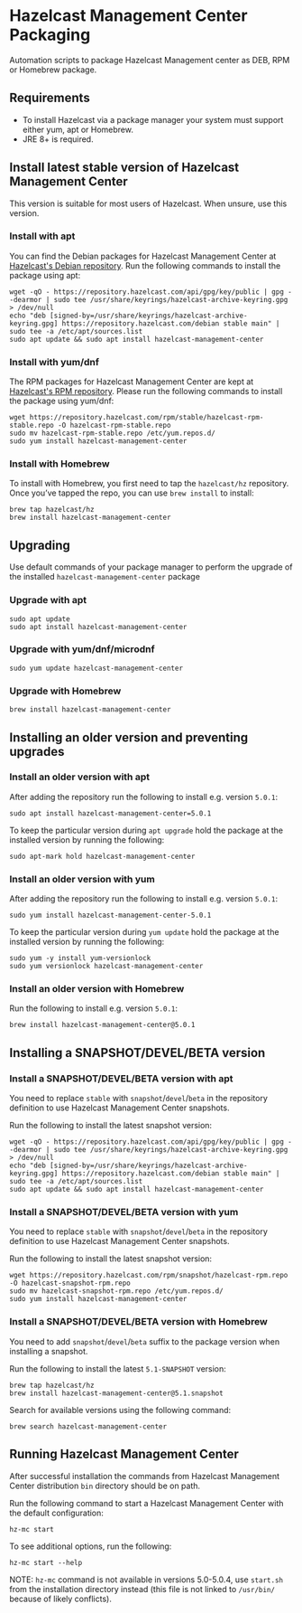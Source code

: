 # Hazelcast Management Center Packaging

Automation scripts to package Hazelcast Management center as DEB, RPM 
or Homebrew package.

## Requirements

- To install Hazelcast via a package manager your system must support
  either yum, apt or Homebrew.
- JRE 8+ is required.

## Install latest stable version of Hazelcast Management Center

This version is suitable for most users of Hazelcast. When unsure, use
this version.

### Install with apt

You can find the Debian packages for Hazelcast Management Center at
[Hazelcast's Debian repository](https://repository.hazelcast.com/debian).
Run the following commands to install the package using apt:

```
wget -qO - https://repository.hazelcast.com/api/gpg/key/public | gpg --dearmor | sudo tee /usr/share/keyrings/hazelcast-archive-keyring.gpg > /dev/null
echo "deb [signed-by=/usr/share/keyrings/hazelcast-archive-keyring.gpg] https://repository.hazelcast.com/debian stable main" | sudo tee -a /etc/apt/sources.list
sudo apt update && sudo apt install hazelcast-management-center
```

### Install with yum/dnf

The RPM packages for Hazelcast Management Center are kept at
[Hazelcast's RPM repository](https://repository.hazelcast.com/rpm/).
Please run the following commands to install the package using yum/dnf:

```
wget https://repository.hazelcast.com/rpm/stable/hazelcast-rpm-stable.repo -O hazelcast-rpm-stable.repo
sudo mv hazelcast-rpm-stable.repo /etc/yum.repos.d/
sudo yum install hazelcast-management-center
```

### Install with Homebrew

To install with Homebrew, you first need to tap the `hazelcast/hz`
repository. Once you’ve tapped the repo, you can use `brew install` to
install:

```
brew tap hazelcast/hz
brew install hazelcast-management-center
```

## Upgrading

Use default commands of your package manager to perform the upgrade of the installed `hazelcast-management-center` package

### Upgrade with apt

```shell
sudo apt update
sudo apt install hazelcast-management-center
```

### Upgrade with yum/dnf/microdnf

```shell
sudo yum update hazelcast-management-center
```

### Upgrade with Homebrew

```shell
brew install hazelcast-management-center
```

## Installing an older version and preventing upgrades

### Install an older version with apt

After adding the repository run the following to install e.g.
version `5.0.1`:

```
sudo apt install hazelcast-management-center=5.0.1
```

To keep the particular version during `apt upgrade` hold the package at
the installed version by running the following:

```
sudo apt-mark hold hazelcast-management-center
```

### Install an older version with yum

After adding the repository run the following to install e.g.
version `5.0.1`:

```
sudo yum install hazelcast-management-center-5.0.1
```

To keep the particular version during `yum update` hold the package at
the installed version by running the following:

```
sudo yum -y install yum-versionlock
sudo yum versionlock hazelcast-management-center
```

### Install an older version with Homebrew

Run the following to install e.g. version `5.0.1`:

```
brew install hazelcast-management-center@5.0.1
```

## Installing a SNAPSHOT/DEVEL/BETA version

### Install a SNAPSHOT/DEVEL/BETA version with apt

You need to replace `stable` with `snapshot`/`devel`/`beta` in the
repository definition to use Hazelcast Management Center snapshots.

Run the following to install the latest snapshot version:

```
wget -qO - https://repository.hazelcast.com/api/gpg/key/public | gpg --dearmor | sudo tee /usr/share/keyrings/hazelcast-archive-keyring.gpg > /dev/null
echo "deb [signed-by=/usr/share/keyrings/hazelcast-archive-keyring.gpg] https://repository.hazelcast.com/debian stable main" | sudo tee -a /etc/apt/sources.list
sudo apt update && sudo apt install hazelcast-management-center
```

### Install a SNAPSHOT/DEVEL/BETA version with yum

You need to replace `stable` with `snapshot`/`devel`/`beta` in the
repository definition to use Hazelcast Management Center snapshots.

Run the following to install the latest snapshot version:

```
wget https://repository.hazelcast.com/rpm/snapshot/hazelcast-rpm.repo -O hazelcast-snapshot-rpm.repo
sudo mv hazelcast-snapshot-rpm.repo /etc/yum.repos.d/
sudo yum install hazelcast-management-center
```

### Install a SNAPSHOT/DEVEL/BETA version with Homebrew

You need to add `snapshot`/`devel`/`beta` suffix to the package version when
installing a snapshot.

Run the following to install the latest `5.1-SNAPSHOT` version:

```
brew tap hazelcast/hz
brew install hazelcast-management-center@5.1.snapshot
```

Search for available versions using the following command:

```
brew search hazelcast-management-center
```

## Running Hazelcast Management Center

After successful installation the commands from Hazelcast Management 
Center distribution `bin` directory should be on path.

Run the following command to start a Hazelcast Management Center with
the default configuration:

```
hz-mc start
``` 

To see additional options, run the following:

```
hz-mc start --help
```

NOTE: `hz-mc` command is not available in versions 5.0-5.0.4, use 
`start.sh` from the installation directory instead (this file is not 
linked to `/usr/bin/` because of likely conflicts).
